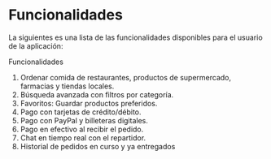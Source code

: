# Funcionalidades

La siguientes es una lista de las funcionalidades disponibles para el usuario de la aplicación:

Funcionalidades 
1. Ordenar comida de restaurantes, productos de supermercado, farmacias y tiendas locales.
2. Búsqueda avanzada con filtros por categoría.
3. Favoritos: Guardar productos preferidos.
4. Pago con tarjetas de crédito/débito.
5. Pago con PayPal y billeteras digitales.
6. Pago en efectivo al recibir el pedido.
7. Chat en tiempo real con el repartidor.
8. Historial de pedidos en curso y ya entregados 
